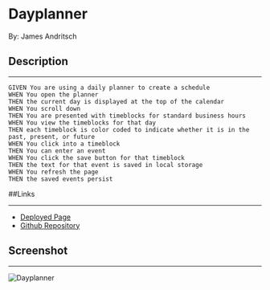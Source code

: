 # Dayplanner
By: James Andritsch

## Description
---

```
GIVEN You are using a daily planner to create a schedule
WHEN You open the planner
THEN the current day is displayed at the top of the calendar
WHEN You scroll down
THEN You are presented with timeblocks for standard business hours
WHEN You view the timeblocks for that day
THEN each timeblock is color coded to indicate whether it is in the past, present, or future
WHEN You click into a timeblock
THEN You can enter an event
WHEN You click the save button for that timeblock
THEN the text for that event is saved in local storage
WHEN You refresh the page
THEN the saved events persist
```

##Links
___
- [Deployed Page](https://james-andritsch.github.io/dayplanner/)
- [Github Repository](https://github.com/james-andritsch/dayplanner)

## Screenshot
___
![Dayplanner](assets/images/dayplanner_screenshot.png)
